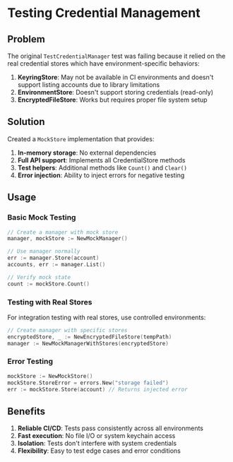 # Testing Credential Management

## Problem
The original `TestCredentialManager` test was failing because it relied on the real credential stores which have environment-specific behaviors:

1. **KeyringStore**: May not be available in CI environments and doesn't support listing accounts due to library limitations
2. **EnvironmentStore**: Doesn't support storing credentials (read-only)
3. **EncryptedFileStore**: Works but requires proper file system setup

## Solution
Created a `MockStore` implementation that provides:

1. **In-memory storage**: No external dependencies
2. **Full API support**: Implements all CredentialStore methods
3. **Test helpers**: Additional methods like `Count()` and `Clear()`
4. **Error injection**: Ability to inject errors for negative testing

## Usage

### Basic Mock Testing
```go
// Create a manager with mock store
manager, mockStore := NewMockManager()

// Use manager normally
err := manager.Store(account)
accounts, err := manager.List()

// Verify mock state
count := mockStore.Count()
```

### Testing with Real Stores
For integration testing with real stores, use controlled environments:

```go
// Create manager with specific stores
encryptedStore, _ := NewEncryptedFileStore(tempPath)
manager := NewMockManagerWithStores(encryptedStore)
```

### Error Testing
```go
mockStore := NewMockStore()
mockStore.StoreError = errors.New("storage failed")
err := mockStore.Store(account) // Returns injected error
```

## Benefits

1. **Reliable CI/CD**: Tests pass consistently across all environments
2. **Fast execution**: No file I/O or system keychain access
3. **Isolation**: Tests don't interfere with system credentials
4. **Flexibility**: Easy to test edge cases and error conditions